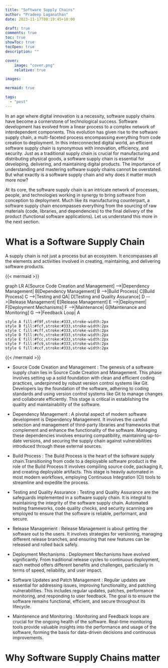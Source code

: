 ```yaml
---
title: "Software Supply Chains"
author: "Pradeep Loganathan"
date: 2023-11-17T08:19:45+10:00

draft: true
comments: true
toc: true
showToc: true
tocOpen: true
description: ""

cover:
    image: "cover.png"
    relative: true

images:

mermaid: true

tags:
  - "post"
---
```


In an age where digital innovation is a necessity, software supply chains have become a cornerstone of technological success. Software development has evolved from a linear process to a complex network of interdependent components. This evolution has given rise to the software supply chain, a multi-faceted process encompassing everything from code creation to deployment. In this interconnected digital world, an efficient software supply chain is synonymous with innovation, efficiency, and security. Just as a traditional supply chain is crucial for manufacturing and distributing physical goods, a software supply chain is essential for developing, delivering, and maintaining digital products. The importance of understanding and mastering software supply chains cannot be overstated. But what exactly is a software supply chain and why does it matter much more now?

At its core, the software supply chain is an intricate network of processes, people, and technologies working in synergy to bring software from conception to deployment. Much like its manufacturing counterpart, a software supply chain encompasses everything from the sourcing of raw materials (code, libraries, and dependencies) to the final delivery of the product (functional software applications). Let us understand this more in the next section.

# What is a Software Supply Chain

A supply chain is not just a process but an ecosystem. It encompasses all the elements and activities involved in creating, maintaining, and delivering software products. 

{{< mermaid >}}

graph LR
    A[Source Code Creation and Management] -->|Dependency Management| B[Dependency Management]
    B -->|Build Process| C[Build Process]
    C -->|Testing and QA| D[Testing and Quality Assurance]
    D -->|Release Management| E[Release Management]
    E -->|Deployment| F[Deployment Mechanisms]
    F -->|Maintenance| G[Maintenance and Monitoring]
    G -->|Feedback Loop| A

    style A fill:#f9f,stroke:#333,stroke-width:2px
    style B fill:#fcf,stroke:#333,stroke-width:2px
    style C fill:#cff,stroke:#333,stroke-width:2px
    style D fill:#cfc,stroke:#333,stroke-width:2px
    style E fill:#fcc,stroke:#333,stroke-width:2px
    style F fill:#fc9,stroke:#333,stroke-width:2px
    style G fill:#ccf,stroke:#333,stroke-width:2px

{{< /mermaid >}}

 - Source Code Creation and Management : The genesis of a software supply chain lies in Source Code Creation and Management. This phase involves setting up a solid foundation with clean and efficient coding practices, underpinned by robust version control systems like Git. Developers lay the foundation of the software, adhering to coding standards and using version control systems like Git to manage changes and collaborate efficiently. This stage is critical in establishing the quality and maintainability of the software.

 - Dependency Management : A pivotal aspect of modern software development is Dependency Management. It involves the careful selection and management of third-party libraries and frameworks that complement and enhance the functionality of the software. Managing these dependencies involves ensuring compatibility, maintaining up-to-date versions, and securing the supply chain against vulnerabilities introduced through these external sources.

 - Build Process : The Build Process is the heart of the software supply chain.Transitioning from code to a deployable software product is the role of the Build Process It involves compiling source code, packaging it, and creating deployable artifacts. This stage is heavily automated in most modern workflows, employing Continuous Integration (CI) tools to streamline and expedite the process.

 - Testing and Quality Assurance : Testing and Quality Assurance are the safeguards implemented in a software supply chain. It is integral to maintaining the integrity of the software supply chain. Automated testing frameworks, code quality checks, and security scanning are employed to ensure that the software is reliable, performant, and secure.

 - Release Management : Release Management is about getting the software out to the users. It involves strategies for versioning, managing different release branches, and ensuring that new features can be released and rolled back safely.

 - Deployment Mechanisms : Deployment Mechanisms have evolved significantly. From traditional release cycles to continuous deployment, each method offers different benefits and challenges, particularly in terms of speed, reliability, and user impact.

 - Software Updates and Patch Management : Regular updates are essential for addressing issues, improving functionality, and patching vulnerabilities. This includes regular updates, patches, performance monitoring, and responding to user feedback. The goal is to ensure the software remains functional, efficient, and secure throughout its lifecycle.

 - Maintenence and Monitoring :  Monitoring and Feedback loops are crucial for the ongoing health of the software. Real-time monitoring tools provide valuable insights into the performance and usage of the software, forming the basis for data-driven decisions and continuous improvements.

 
# Why Software Supply Chains matter